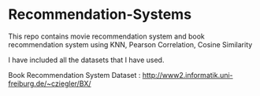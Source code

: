 # Recommendation-Systems

This repo contains movie recommendation system and book recommendation system using KNN, Pearson Correlation, Cosine Similarity

I have included all the datasets that I have used. 

Book Recommendation System Dataset : http://www2.informatik.uni-freiburg.de/~cziegler/BX/
